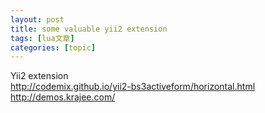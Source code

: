 ```yaml
---
layout: post
title: some valuable yii2 extension 
tags: [lua文章]
categories: [topic]
---
```

Yii2 extension  
[ http://codemix.github.io/yii2-bs3activeform/horizontal.html
](http://codemix.github.io/yii2-bs3activeform/horizontal.html)  
[ http://demos.krajee.com/ ](http://demos.krajee.com/)